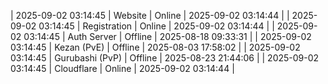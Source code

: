 | 2025-09-02 03:14:45 | Website | Online | 2025-09-02 03:14:44 |
| 2025-09-02 03:14:45 | Registration | Online | 2025-09-02 03:14:44 |
| 2025-09-02 03:14:45 | Auth Server | Offline | 2025-08-18 09:33:31 |
| 2025-09-02 03:14:45 | Kezan (PvE) | Offline | 2025-08-03 17:58:02 |
| 2025-09-02 03:14:45 | Gurubashi (PvP) | Offline | 2025-08-23 21:44:06 |
| 2025-09-02 03:14:45 | Cloudflare | Online | 2025-09-02 03:14:44 |
